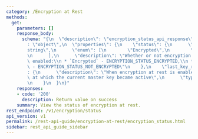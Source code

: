 ```yaml
---
category: /Encryption at Rest
methods:
  get:
    parameters: []
    response_body:
      schema: "{\n  \"description\": \"encryption_status_api_response\",\n  \"type\"\
        : \"object\",\n  \"properties\": {\n    \"status\": {\n      \"type\": \"\
        string\",\n      \"enum\": [\n        \"Encrypted\",\n        \"Not Encrypted\"\
        \n      ],\n      \"description\": \"Whether or not encryption at rest is\
        \ enabled:\\n * `Encrypted` - ENCRYPTION_STATUS_ENCRYPTED,\\n * `Not Encrypted`\
        \ - ENCRYPTION_STATUS_NOT_ENCRYPTED\"\n    },\n    \"last_key_rotation_time\"\
        : {\n      \"description\": \"When encryption at rest is enabled, the time\
        \ at which the current master key became active\",\n      \"type\": \"string\"\
        \n    }\n  }\n}"
    responses:
    - code: '200'
      description: Return value on success
    summary: View the status of encryption at rest.
rest_endpoint: /v1/encryption/status
api_version: v1
permalink: /rest-api-guide/encryption-at-rest/encryption_status.html
sidebar: rest_api_guide_sidebar
---
```

